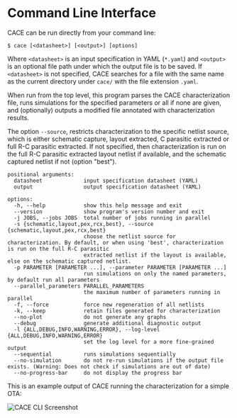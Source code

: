 # Command Line Interface

CACE can be run directly from your command line:

```console
$ cace [<datasheet>] [<output>] [options]
```

Where `<datasheet>` is an input specification in YAML (`*.yaml`) and `<output>` is an optional file path under which the output file is to be saved. If `<datasheet>` is not specified, CACE searches for a file with the same name as the current directory under `cace/` with the file extension `.yaml`.

When run from the top level, this program parses the CACE characterization file, runs simulations for the specified parameters or all if none are given, and (optionally) outputs a modified file annotated with characterization results.

The option `--source`, restricts characterization to the specific netlist source, which is either schematic capture,
layout extracted, C parasitic extracted or full R-C parasitic extracted. If not specified, then characterization is run on the full R-C
parasitic extracted layout netlist if available, and the schematic captured netlist if not (option "best").

```console
positional arguments:
  datasheet             input specification datasheet (YAML)
  output                output specification datasheet (YAML)

options:
  -h, --help            show this help message and exit
  --version             show program's version number and exit
  -j JOBS, --jobs JOBS  total number of jobs running in parallel
  -s {schematic,layout,pex,rcx,best}, --source {schematic,layout,pex,rcx,best}
                        choose the netlist source for characterization. By default, or when using 'best', characterization is run on the full R-C parasitic
                        extracted netlist if the layout is available, else on the schematic captured netlist.
  -p PARAMETER [PARAMETER ...], --parameter PARAMETER [PARAMETER ...]
                        run simulations on only the named parameters, by default run all parameters
  --parallel_parameters PARALLEL_PARAMETERS
                        the maximum number of parameters running in parallel
  -f, --force           force new regeneration of all netlists
  -k, --keep            retain files generated for characterization
  --no-plot             do not generate any graphs
  --debug               generate additional diagnostic output
  -l {ALL,DEBUG,INFO,WARNING,ERROR}, --log-level {ALL,DEBUG,INFO,WARNING,ERROR}
                        set the log level for a more fine-grained output
  --sequential          runs simulations sequentially
  --no-simulation       do not re-run simulations if the output file exists. (Warning: Does not check if simulations are out of date)
  --no-progress-bar     do not display the progress bar
```

This is an example output of CACE running the characterization for a simple OTA:

![CACE CLI Screenshot](img/cace_cli.png)
